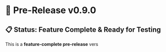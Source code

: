 # 🚀 Pre-Release v0.9.0

## 📋 Status: Feature Complete & Ready for Testing

This is a **feature-complete pre-release** vers